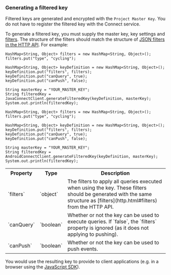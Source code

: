 ### Generating a filtered key

Filtered keys are generated and encrypted with the `Project Master Key`.  You do not have to register the
filtered key with the Connect service.

To generate a filtered key, you must supply the master key, key settings and [filters](http.html#filters).
The structure of the filters should match the structure of [JSON filters in the HTTP API](http.html#filters).
For example:

```java-vanilla
HashMap<String, Object> filters = new HashMap<String, Object>();
filters.put("type", "cycling");

HashMap<String, Object> keyDefinition = new HashMap<String, Object>();
keyDefinition.put("filters", filters);
keyDefinition.put("canQuery", true);
keyDefinition.put("canPush", false);

String masterKey = "YOUR_MASTER_KEY";
String filteredKey = JavaConnectClient.generateFilteredKey(keyDefinition, masterKey);
System.out.println(filteredKey);
```

```java-android
HashMap<String, Object> filters = new HashMap<String, Object>();
filters.put("type", "cycling");

HashMap<String, Object> keyDefinition = new HashMap<String, Object>();
keyDefinition.put("filters", filters);
keyDefinition.put("canQuery", true);
keyDefinition.put("canPush", false);

String masterKey = "YOUR_MASTER_KEY";
String filteredKey = AndroidConnectClient.generateFilteredKey(keyDefinition, masterKey);
System.out.println(filteredKey);
```

<table>
	<tr>
		<th>Property</th>
		<th>Type</th>
		<th>Description</th>
	</tr>
	<tr>
		<td>`filters`</td>
		<td>`object`</td>
		<td>The filters to apply all queries executed when using the key.  These filters should be generated with the same structure as [filters](http.html#filters) from the HTTP API.</td>
	</tr>
	<tr>
		<td>`canQuery`</td>
		<td>`boolean`</td>
		<td>Whether or not the key can be used to execute queries.  If `false`, the `filters` property is ignored (as it does not applying to pushing).</td>
	</tr>
	<tr>
		<td>`canPush`</td>
		<td>`boolean`</td>
		<td>Whether or not the key can be used to push events.</td>
	</tr>
</table>

You would use the resulting key to provide to client applications (e.g. in a browser using the [JavaScript SDK](js.html)).
